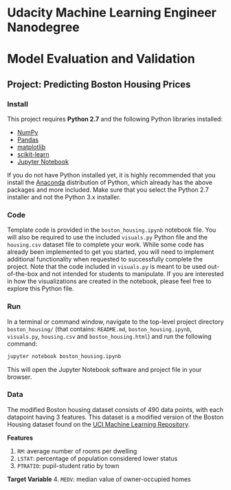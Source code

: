 # Udacity Machine Learning Engineer Nanodegree

# Model Evaluation and Validation
## Project: Predicting Boston Housing Prices

### Install

This project requires **Python 2.7** and the following Python libraries installed:

- [NumPy](http://www.numpy.org/)
- [Pandas](http://pandas.pydata.org/)
- [matplotlib](http://matplotlib.org/)
- [scikit-learn](http://scikit-learn.org/stable/)
- [Jupyter Notebook](http://ipython.org/notebook.html)

If you do not have Python installed yet, it is highly recommended that you install the [Anaconda](http://continuum.io/downloads) distribution of Python, which already has the above packages and more included. Make sure that you select the Python 2.7 installer and not the Python 3.x installer.

### Code

Template code is provided in the `boston_housing.ipynb` notebook file. You will also be required to use the included `visuals.py` Python file and the `housing.csv` dataset file to complete your work. While some code has already been implemented to get you started, you will need to implement additional functionality when requested to successfully complete the project. Note that the code included in `visuals.py` is meant to be used out-of-the-box and not intended for students to manipulate. If you are interested in how the visualizations are created in the notebook, please feel free to explore this Python file.

### Run

In a terminal or command window, navigate to the top-level project directory `boston_housing/` (that contains: `README.md`, `boston_housing.ipynb`, `visuals.py`, `housing.csv` and `boston_housing.html`) and run the following command:

```bash
jupyter notebook boston_housing.ipynb
```

This will open the Jupyter Notebook software and project file in your browser.

### Data

The modified Boston housing dataset consists of 490 data points, with each datapoint having 3 features. This dataset is a modified version of the Boston Housing dataset found on the [UCI Machine Learning Repository](https://archive.ics.uci.edu/ml/datasets/Housing).

**Features**
1.  `RM`: average number of rooms per dwelling
2. `LSTAT`: percentage of population considered lower status
3. `PTRATIO`: pupil-student ratio by town

**Target Variable**
4. `MEDV`: median value of owner-occupied homes
